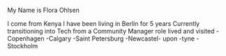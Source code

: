 My Name is Flora Ohlsen

I come from Kenya
I have been living in Berlin for 5 years
Currently transitioning into Tech from a Community Manager role
lived and visited 
-Copenhagen
-Calgary
-Saint Petersburg
-Newcastel- upon -tyne
-Stockholm
